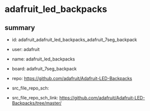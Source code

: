 # adafruit_led_backpacks
 
## summary 
* id: adafruit_adafruit_led_backpacks_adafruit_7seg_backpack
* user: adafruit
* name: adafruit_led_backpacks
* board: adafruit_7seg_backpack
* repo: https://github.com/adafruit/Adafruit-LED-Backpacks



* src_file_repo_sch: 
* src_file_repo_sch_link: https://github.com/adafruit/Adafruit-LED-Backpacks/tree/master/






